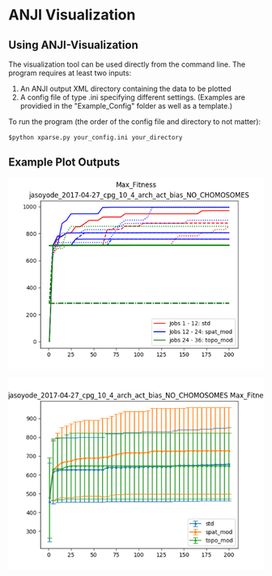 # ANJI Visualization

## Using ANJI-Visualization
The visualization tool can be used directly from the command line. The program requires at least two inputs:
1. An ANJI output XML directory containing the data to be plotted
1. A config file of type .ini specifying different settings. (Examples are providied in the "Example_Config" folder as well as a template.)

To run the program (the order of the config file and directory to not matter):
```
$python xparse.py your_config.ini your_directory
```

## Example Plot Outputs
![alt text](/Example_Plots/aggregate_plots/jasoyode_2017-04-27_cpg_10_4_arch_act_bias_NO_CHOMOSOMES_Max_Fitness_aggregate.png "Aggregate Plot")

![alt text](/Example_Plots/subgroup_plots/Max_Fitness_deviation.png "Subgroup Plot")
